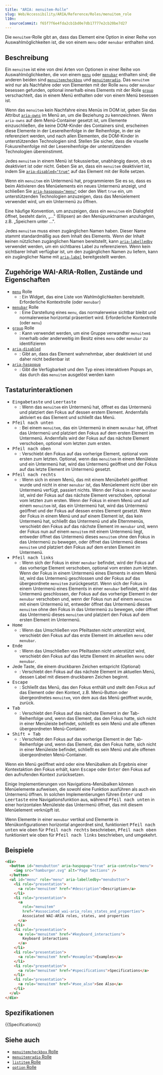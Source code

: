 ```yaml
---
title: "ARIA: menuitem-Rolle"
slug: Web/Accessibility/ARIA/Reference/Roles/menuitem_role
l10n:
  sourceCommit: f65f7f6e4fda2cb1bd0e7db17777e2cb20be7d27
---
```


Die `menuitem`-Rolle gibt an, dass das Element eine Option in einer Reihe von Auswahlmöglichkeiten ist, die von einem `menu` oder `menubar` enthalten sind.

## Beschreibung

Ein `menuitem` ist eine von drei Arten von Optionen in einer Reihe von Auswahlmöglichkeiten, die von einem [`menu`](/de/docs/Web/Accessibility/ARIA/Reference/Roles/menu_role) oder [`menubar`](/de/docs/Web/Accessibility/ARIA/Reference/Roles/menubar_role) enthalten sind; die anderen beiden sind [`menuitemcheckbox`](/de/docs/Web/Accessibility/ARIA/Reference/Roles/menuitemcheckbox_role) und [`menuitemradio`](/de/docs/Web/Accessibility/ARIA/Reference/Roles/menuitemradio_role). Das `menuitem` wird nur als Nachfahre oder von Elementen mit der Rolle `menu` oder `menubar` besessen gefunden, optional innerhalb eines Elements mit der Rolle [`group`](/de/docs/Web/Accessibility/ARIA/Reference/Roles/group_role) verschachtelt, das in einem Menü enthalten oder von einem Menü besessen ist.

Wenn das `menuitem` kein Nachfahre eines Menüs im DOM ist, geben Sie das Attribut [`aria-owns`](/de/docs/Web/Accessibility/ARIA/Reference/Attributes/aria-owns) im Menü an, um die Beziehung zu kennzeichnen. Wenn `aria-owns` auf dem Menü-Container gesetzt ist, um Elemente einzuschließen, die keine DOM-Kinder des Containers sind, erscheinen diese Elemente in der Lesereihenfolge in der Reihenfolge, in der sie referenziert werden, und nach allen Elementen, die DOM-Kinder in unterstützenden Technologien sind. Stellen Sie sicher, dass die visuelle Fokusreihenfolge mit der Lesereihenfolge der unterstützenden Technologien übereinstimmt.

Jedes `menuitem` in einem Menü ist fokussierbar, unabhängig davon, ob es deaktiviert ist oder nicht. Geben Sie an, dass ein `menuitem` deaktiviert ist, indem Sie [`aria-disabled="true"`](/de/docs/Web/Accessibility/ARIA/Reference/Attributes/aria-disabled) auf das Element mit der Rolle setzen.

Wenn ein `menuitem` ein Untermenü hat, programmieren Sie es so, dass es beim Aktivieren des Menüelements ein neues Untermenü anzeigt, und schließen Sie [`aria-haspopup="menu"`](/de/docs/Web/Accessibility/ARIA/Reference/Attributes/aria-haspopup) oder den Wert `true` ein, um unterstützenden Technologien anzuzeigen, dass das Menüelement verwendet wird, um ein Untermenü zu öffnen.

Eine häufige Konvention, um anzuzeigen, dass ein `menuitem` ein Dialogfeld öffnet, besteht darin, „…" (Ellipsen) an den Menüpunktnamen anzuhängen, z.B. „Speichern unter …".

Jedes `menuitem` muss einen zugänglichen Namen haben. Dieser Name stammt standardmäßig aus dem Inhalt des Elements. Wenn der Inhalt keinen nützlichen zugänglichen Namen bereitstellt, kann [`aria-labelledby`](/de/docs/Web/Accessibility/ARIA/Reference/Attributes/aria-labelledby) verwendet werden, um ein sichtbares Label zu referenzieren. Wenn kein sichtbarer Inhalt verfügbar ist, um den zugänglichen Namen zu liefern, kann ein zugänglicher Name mit [`aria-label`](/de/docs/Web/Accessibility/ARIA/Reference/Attributes/aria-label) bereitgestellt werden.

## Zugehörige WAI-ARIA-Rollen, Zustände und Eigenschaften

- [`menu`](/de/docs/Web/Accessibility/ARIA/Reference/Roles/menu_role) Rolle
  - : Ein Widget, das eine Liste von Wahlmöglichkeiten bereitstellt. Erforderliche Kontextrolle (oder `menubar`)
- [`menubar`](/de/docs/Web/Accessibility/ARIA/Reference/Roles/menubar_role) Rolle
  - : Eine Darstellung eines `menu`, das normalerweise sichtbar bleibt und normalerweise horizontal präsentiert wird. Erforderliche Kontextrolle (oder `menu`)
- [`group`](/de/docs/Web/Accessibility/ARIA/Reference/Roles/group_role) Rolle
  - : Kann verwendet werden, um eine Gruppe verwandter `menuitem`s innerhalb oder anderweitig im Besitz eines `menu` oder `menubar` zu identifizieren
- [`aria-disabled`](/de/docs/Web/Accessibility/ARIA/Reference/Attributes/aria-disabled)
  - : Gibt an, dass das Element wahrnehmbar, aber deaktiviert ist und daher nicht bedienbar ist
- [`aria-haspopup`](/de/docs/Web/Accessibility/ARIA/Reference/Attributes/aria-haspopup)
  - : Gibt die Verfügbarkeit und den Typ eines interaktiven Popups an, das durch das `menuitem` ausgelöst werden kann

## Tastaturinteraktionen

- <kbd>Eingabetaste</kbd> und <kbd>Leertaste</kbd>
  - : Wenn das `menuitem` ein Untermenü hat, öffnet es das Untermenü und platziert den Fokus auf dessen erstem Element. Andernfalls aktiviert es das Element und schließt das Menü.
- <kbd>Pfeil nach unten</kbd>
  - : Bei einem `menuitem`, das ein Untermenü in einem `menubar` hat, öffnet das Untermenü und platziert den Fokus auf dem ersten Element im Untermenü. Andernfalls wird der Fokus auf das nächste Element verschoben, optional vom letzten zum ersten.
- <kbd>Pfeil nach oben</kbd>
  - : Verschiebt den Fokus auf das vorherige Element, optional vom ersten zum letzten. Optional, wenn das `menuitem` in einem Menüleiste und ein Untermenü hat, wird das Untermenü geöffnet und der Fokus auf das letzte Element im Untermenü gesetzt.
- <kbd>Pfeil nach rechts</kbd>
  - : Wenn sich in einem Menü, das mit einem Menübefehl geöffnet wurde und nicht in einer `menubar` ist, das Menüelement nicht über ein Untermenü verfügt, passiert nichts. Wenn der Fokus in einer `menubar` ist, wird der Fokus auf das nächste Element verschoben, optional vom letzten zum ersten. Wenn der Fokus in einem Menü und auf einem `menuitem` ist, das ein Untermenü hat, wird das Untermenü geöffnet und der Fokus auf dessen erstes Element gesetzt. Wenn der Fokus in einem Menü und auf einem Element ist, das kein Untermenü hat, schließt das Untermenü und alle Elternmenüs, verschiebt den Fokus auf das nächste Element im `menubar` und, wenn der Fokus nun auf einem `menuitem` mit einem Untermenü liegt, entweder öffnet das Untermenü dieses `menuitem` ohne den Fokus in das Untermenü zu bewegen, oder öffnet das Untermenü dieses `menuitem` und platziert den Fokus auf dem ersten Element im Untermenü.
- <kbd>Pfeil nach links</kbd>
  - : Wenn sich der Fokus in einer `menubar` befindet, wird der Fokus auf das vorherige Element verschoben, optional vom ersten zum letzten. Wenn der Fokus in einem Untermenü eines Elements in einem Menü ist, wird das Untermenü geschlossen und der Fokus auf das übergeordnete `menuitem` zurückgesetzt. Wenn sich der Fokus in einem Untermenü eines Elements in einer `menubar` befindet, wird das Untermenü geschlossen, der Fokus auf das vorherige Element in der `menubar` verschoben und, wenn der Fokus nun auf einem `menuitem` mit einem Untermenü ist, entweder öffnet das Untermenü dieses `menuitem` ohne den Fokus in das Untermenü zu bewegen, oder öffnet das Untermenü dieses `menuitem` und platziert den Fokus auf dem ersten Element im Untermenü.
- <kbd>Home</kbd>
  - : Wenn das Umschließen von Pfeiltasten nicht unterstützt wird, verschiebt den Fokus auf das erste Element im aktuellen `menu` oder `menubar`.
- <kbd>Ende</kbd>
  - : Wenn das Umschließen von Pfeiltasten nicht unterstützt wird, verschiebt den Fokus auf das letzte Element im aktuellen `menu` oder `menubar`.
- Jede Taste, die einem druckbaren Zeichen entspricht (Optional)
  - : Verschiebt den Fokus auf das nächste Element im aktuellen Menü, dessen Label mit diesem druckbaren Zeichen beginnt.
- <kbd>Escape</kbd>
  - : Schließt das Menü, das den Fokus enthält und stellt den Fokus auf das Element oder den Kontext, z.B. Menü-Button oder übergeordnetes `menuitem`, von dem aus das Menü geöffnet wurde, zurück.
- <kbd>Tab</kbd>
  - : Verschiebt den Fokus auf das nächste Element in der Tab-Reihenfolge und, wenn das Element, das den Fokus hatte, sich nicht in einer Menüleiste befindet, schließt es sein Menü und alle offenen übergeordneten Menü-Container.
- <kbd>Shift + Tab</kbd>
  - : Verschiebt den Fokus auf das vorherige Element in der Tab-Reihenfolge und, wenn das Element, das den Fokus hatte, sich nicht in einer Menüleiste befindet, schließt es sein Menü und alle offenen übergeordneten Menü-Container.

Wenn ein Menü geöffnet wird oder eine Menübalken als Ergebnis einer Kontextaktion den Fokus erhält, kann <kbd>Escape</kbd> oder <kbd>Enter</kbd> den Fokus auf den aufrufenden Kontext zurücksetzen.

Einige Implementierungen von Navigations-Menübalken können Menüelemente aufweisen, die sowohl eine Funktion ausführen als auch ein Untermenü öffnen. In solchen Implementierungen führen <kbd>Enter</kbd> und <kbd>Leertaste</kbd> eine Navigationsfunktion aus, während <kbd>Pfeil nach unten</kbd> in einer horizontalen Menüleiste das Untermenü öffnet, das mit diesem Menüelement verknüpft ist.

Wenn Elemente in einer `menubar` vertikal und Elemente in Menükonfigurationen horizontal angeordnet sind, funktioniert <kbd>Pfeil nach unten</kbd> wie oben für <kbd>Pfeil nach rechts</kbd> beschrieben, <kbd>Pfeil nach oben</kbd> funktioniert wie oben für <kbd>Pfeil nach links</kbd> beschrieben, und umgekehrt.

## Beispiele

```html
<div>
  <button id="menubutton" aria-haspopup="true" aria-controls="menu">
    <img src="hamburger.svg" alt="Page Sections" />
  </button>
  <ul id="menu" role="menu" aria-labelledby="menubutton">
    <li role="presentation">
      <a role="menuitem" href="#description">Description</a>
    </li>
    <li role="presentation">
      <a
        role="menuitem"
        href="#associated_wai-aria_roles_states_and_properties">
        Associated WAI-ARIA roles, states, and properties
      </a>
    </li>
    <li role="presentation">
      <a role="menuitem" href="#keyboard_interactions">
        Keyboard interactions
      </a>
    </li>
    <li role="presentation">
      <a role="menuitem" href="#examples">Examples</a>
    </li>
    <li role="presentation">
      <a role="menuitem" href="#specifications">Specifications</a>
    </li>
    <li role="presentation">
      <a role="menuitem" href="#see_also">See Also</a>
    </li>
  </ul>
</div>
```

## Spezifikationen

{{Specifications}}

## Siehe auch

- [`menuitemcheckbox` Rolle](/de/docs/Web/Accessibility/ARIA/Reference/Roles/menuitemcheckbox_role)
- [`menuitemradio` Rolle](/de/docs/Web/Accessibility/ARIA/Reference/Roles/menuitemradio_role)
- [`listitem` Rolle](/de/docs/Web/Accessibility/ARIA/Reference/Roles/listitem_role)
- [`option` Rolle](/de/docs/Web/Accessibility/ARIA/Reference/Roles/option_role)
